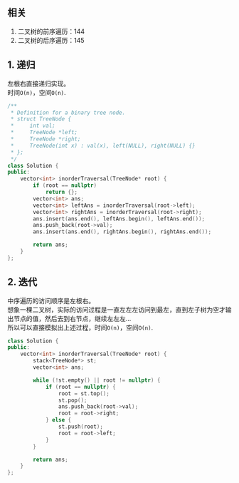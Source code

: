 ## 相关
1. 二叉树的前序遍历：144
2. 二叉树的后序遍历：145

## 1. 递归
左根右直接递归实现。  
时间`O(n)`，空间`O(n)`.  
```cpp
/**
 * Definition for a binary tree node.
 * struct TreeNode {
 *     int val;
 *     TreeNode *left;
 *     TreeNode *right;
 *     TreeNode(int x) : val(x), left(NULL), right(NULL) {}
 * };
 */
class Solution {
public:
    vector<int> inorderTraversal(TreeNode* root) {
        if (root == nullptr)
            return {};
        vector<int> ans;
        vector<int> leftAns = inorderTraversal(root->left);
        vector<int> rightAns = inorderTraversal(root->right);
        ans.insert(ans.end(), leftAns.begin(), leftAns.end());
        ans.push_back(root->val);
        ans.insert(ans.end(), rightAns.begin(), rightAns.end());

        return ans;
    }
};
```
  
## 2. 迭代
中序遍历的访问顺序是左根右。  
想象一棵二叉树，实际的访问过程是一直左左左访问到最左，直到左子树为空才输出节点的值，然后去到右节点，继续左左左...  
所以可以直接模拟出上述过程，时间`O(n)`，空间`O(n)`.  
```cpp
class Solution {
public:
    vector<int> inorderTraversal(TreeNode* root) {
        stack<TreeNode*> st;
        vector<int> ans;

        while (!st.empty() || root != nullptr) {
            if (root == nullptr) {
                root = st.top();
                st.pop();
                ans.push_back(root->val);
                root = root->right;
            } else {
                st.push(root);
                root = root->left;
            }
        }

        return ans;
    }
};
```